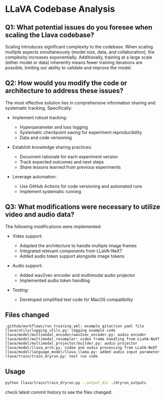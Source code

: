 # LLaVA Codebase Analysis

## Q1: What potential issues do you foresee when scaling the Llava codebase?
Scaling introduces significant complexity to the codebase. When scaling multiple aspects simultaneously (model size, data, and collaboration), the complexity increases exponentially. Additionally, training at a large scale (either model or data) inherently means fewer training iterations are possible, limiting our ability to validate and improve the model.

## Q2: How would you modify the code or architecture to address these issues?
The most effective solution lies in comprehensive information sharing and systematic tracking. Specifically:

- Implement robust tracking:
  - Hyperparameter and loss logging
  - Systematic checkpoint saving for experiment reproducibility
  - Data and code versioning

- Establish knowledge sharing practices:
  - Document rationale for each experiment version
  - Track expected outcomes and next steps
  - Share lessons learned from previous experiments

- Leverage automation:
  - Use GitHub Actions for code versioning and automated runs
  - Implement systematic running

## Q3: What modifications were necessary to utilize video and audio data?
The following modifications were implemented:

- Video support:
  - Adapted the architecture to handle multiple image frames
  - Integrated relevant components from LLaVA-NeXT
  - Added audio token support alongside image tokens

- Audio support:
  - Added wav2vec encoder and multimodal audio projector
  - Implemented audio token handling

- Testing:
  - Developed simplified test code for MacOS compatibility

## Files changed
```
.github/workflows/run_training.yml: example gitaction yaml file
llava/utils/logging_utils.py: logging example code
llava/model/multimodal_encoder/wav2vec_encoder.py: audio encoder
llava/model/multimodal_resampler: video frame handling from LLaVA-NeXT
llava/model/multimodal_projector/builder.py: audio projector
llava/model/llava_arch.py: video and audio processing from LLaVA-NeXT
llava/model/language_model/llava_llama.py: added audio input parameter
llava/train/train_dryrun.py: test run code
```

## Usage
```bash
python llava/train/train_dryrun.py --output_dir ./dryrun_outputs
```

check latest commit history to see the files changed.
